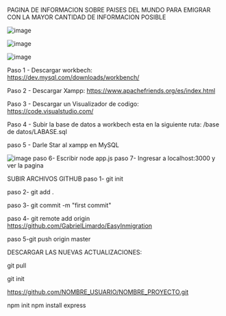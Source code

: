 PAGINA DE INFORMACION SOBRE PAISES DEL MUNDO PARA EMIGRAR CON LA MAYOR CANTIDAD DE INFORMACION POSIBLE

![image](https://user-images.githubusercontent.com/60992367/121394733-03873700-c928-11eb-8b60-8783d63c34ce.png)

![image](https://user-images.githubusercontent.com/60992367/121394771-113cbc80-c928-11eb-99af-a38ed8d07504.png)

![image](https://user-images.githubusercontent.com/60992367/121394795-18fc6100-c928-11eb-9ccf-41ccefdb0fe9.png)


Paso 1 - Descargar workbech: https://dev.mysql.com/downloads/workbench/

Paso 2 - Descargar Xampp: https://www.apachefriends.org/es/index.html

Paso 3 - Descargar un Visualizador de codigo: https://code.visualstudio.com/

Paso 4 - Subir la base de datos a workbech esta en la siguiente ruta: /base de datos/LABASE.sql

paso 5 - Darle Star al xampp en MySQL

![image](https://user-images.githubusercontent.com/60992367/121394005-4bf22500-c927-11eb-8b5f-111122953d1b.png)
paso 6- Escribir node app.js
paso 7- Ingresar a localhost:3000 y ver la pagina


SUBIR ARCHIVOS GITHUB
paso 1- git init

paso 2- git add .

paso 3- git commit -m "first commit"

paso 4- git remote add origin https://github.com/GabrielLimardo/EasyInmigration

paso 5-git push origin master


DESCARGAR LAS NUEVAS ACTUALIZACIONES:

git pull

git init





 https://github.com/NOMBRE_USUARIO/NOMBRE_PROYECTO.git




npm init
npm install express
